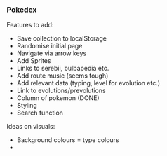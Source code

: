 ### Pokedex 

Features to add: 
- Save collection to localStorage
- Randomise initial page
- Navigate via arrow keys
- Add Sprites
- Links to serebii, bulbapedia etc.
- Add route music (seems tough)
- Add relevant data (typing, level for evolution etc.)
- Link to evolutions/prevolutions
- Column of pokemon (DONE)
- Styling
- Search function

Ideas on visuals: 
- Background colours = type colours
- 